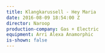 ```yaml
---
title: Klangkarussell - Hey Maria
date: 2016-08-09 18:54:00 Z
director: Naroop
production-company: Gas + Electric
equipment: Arri Alexa Anamorphic
is-shown: false
---
```


